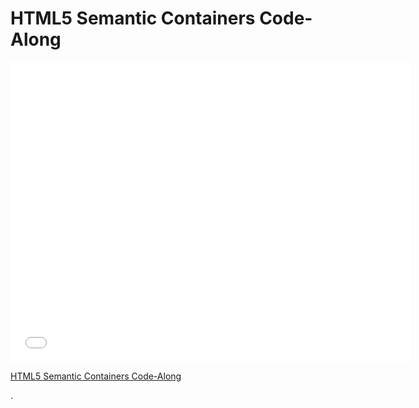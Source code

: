 # HTML5 Semantic Containers Code-Along

<iframe width="640" height="480" src="//www.youtube.com/embed/xrDw6I4MSBk?rel=0&modestbranding=1" frameborder="0" allowfullscreen></iframe>

<p><a href="https://www.youtube.com/watch?v=xrDw6I4MSBkY">HTML5 Semantic Containers Code-Along</a></p>.
